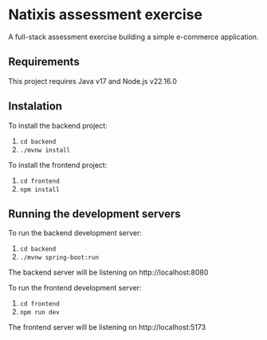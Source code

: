 # Natixis assessment exercise
A full-stack assessment exercise building a simple e-commerce application.

## Requirements
This project requires Java v17 and Node.js v22.16.0

## Instalation
To install the backend project:

1. `cd backend`
2. `./mvnw install`

To install the frontend project:

1. `cd frontend`
2. `npm install`

## Running the development servers
To run the backend development server:

1. `cd backend`
2. `./mvnw spring-boot:run`

The backend server will be listening on http://localhost:8080

To run the frontend development server:

1. `cd frontend`
2. `npm run dev`

The frontend server will be listening on http://localhost:5173